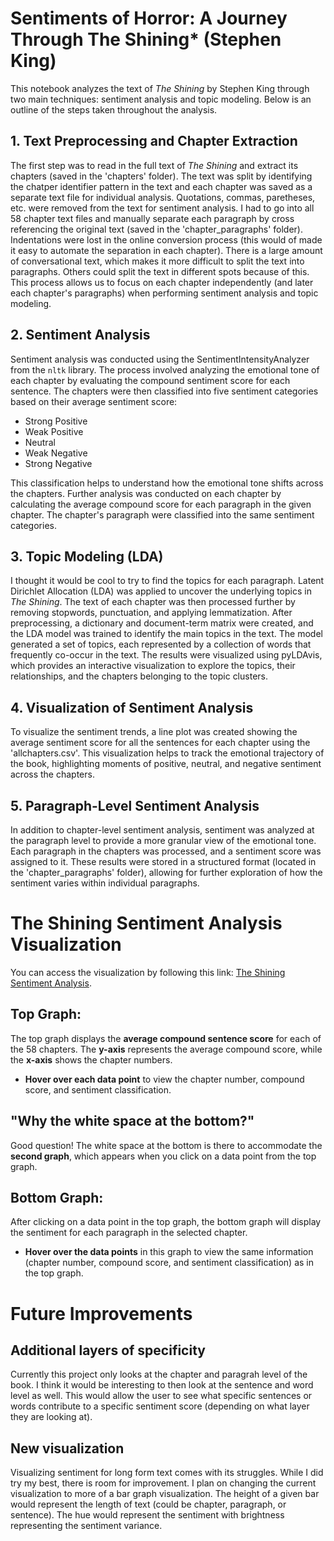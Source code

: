 # Sentiments of Horror: A Journey Through The Shining* (Stephen King)

This notebook analyzes the text of *The Shining* by Stephen King through two main techniques: sentiment analysis and topic modeling. Below is an outline of the steps taken throughout the analysis.

## 1. **Text Preprocessing and Chapter Extraction**
The first step was to read in the full text of *The Shining* and extract its chapters (saved in the 'chapters' folder). The text was split by identifying the chatper identifier pattern in the text and each chapter was saved as a separate text file for individual analysis. Quotations, commas, paretheses, etc. were removed from the text for sentiment analysis. I had to go into all 58 chapter text files and manually separate each paragraph by cross referencing the original text (saved in the 'chapter_paragraphs' folder). Indentations were lost in the online conversion process (this would of made it easy to automate the separation in each chapter). There is a large amount of conversational text, which makes it more difficult to split the text into paragraphs. Others could split the text in different spots because of this. This process allows us to focus on each chapter independently (and later each chapter's paragraphs) when performing sentiment analysis and topic modeling.

## 2. **Sentiment Analysis**
Sentiment analysis was conducted using the SentimentIntensityAnalyzer from the `nltk` library. The process involved analyzing the emotional tone of each chapter by evaluating the compound sentiment score for each sentence. The chapters were then classified into five sentiment categories based on their average sentiment score:

- Strong Positive
- Weak Positive
- Neutral
- Weak Negative
- Strong Negative

This classification helps to understand how the emotional tone shifts across the chapters. Further analysis was conducted on each chapter by calculating the average compound score for each paragraph in the given chapter. The chapter's paragraph were classified into the same sentiment categories.

## 3. **Topic Modeling (LDA)**
I thought it would be cool to try to find the topics for each paragraph. Latent Dirichlet Allocation (LDA) was applied to uncover the underlying topics in *The Shining*. The text of each chapter was then processed further by removing stopwords, punctuation, and applying lemmatization. After preprocessing, a dictionary and document-term matrix were created, and the LDA model was trained to identify the main topics in the text. The model generated a set of topics, each represented by a collection of words that frequently co-occur in the text. The results were visualized using pyLDAvis, which provides an interactive visualization to explore the topics, their relationships, and the chapters belonging to the topic clusters. 

## 4. **Visualization of Sentiment Analysis**
To visualize the sentiment trends, a line plot was created showing the average sentiment score for all the sentences for each chapter using the 'allchapters.csv'. This visualization helps to track the emotional trajectory of the book, highlighting moments of positive, neutral, and negative sentiment across the chapters.

## 5. **Paragraph-Level Sentiment Analysis**
In addition to chapter-level sentiment analysis, sentiment was analyzed at the paragraph level to provide a more granular view of the emotional tone. Each paragraph in the chapters was processed, and a sentiment score was assigned to it. These results were stored in a structured format (located in the 'chapter_paragraphs' folder), allowing for further exploration of how the sentiment varies within individual paragraphs.



# The Shining Sentiment Analysis Visualization

You can access the visualization by following this link: [The Shining Sentiment Analysis](https://the-shinning-sentiment-analysis.onrender.com).

## Top Graph:
The top graph displays the **average compound sentence score** for each of the 58 chapters. The **y-axis** represents the average compound score, while the **x-axis** shows the chapter numbers.

- **Hover over each data point** to view the chapter number, compound score, and sentiment classification.

## "Why the white space at the bottom?"
Good question! The white space at the bottom is there to accommodate the **second graph**, which appears when you click on a data point from the top graph.

## Bottom Graph:
After clicking on a data point in the top graph, the bottom graph will display the sentiment for each paragraph in the selected chapter.

- **Hover over the data points** in this graph to view the same information (chapter number, compound score, and sentiment classification) as in the top graph.


# Future Improvements

## Additional layers of specificity
Currently this project only looks at the chapter and paragrah level of the book. I think it would be interesting to then look at the sentence and word level as well. This would allow the user to see what specific sentences or words contribute to a specific sentiment score (depending on what layer they are looking at). 

## New visualization
Visualizing sentiment for long form text comes with its struggles. While I did try my best, there is room for improvement. I plan on changing the current visualization to more of a bar graph visualization. The height of a given bar would represent the length of text (could be chapter, paragraph, or sentence). The hue would represent the sentiment with brightness representing the sentiment variance. 

